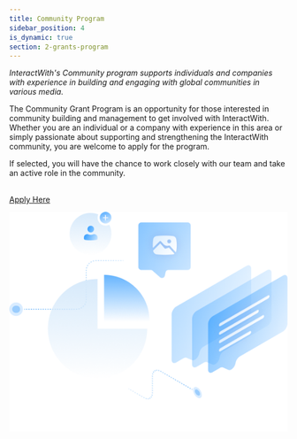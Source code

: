 ```yaml
---
title: Community Program
sidebar_position: 4
is_dynamic: true
section: 2-grants-program
---
```

*InteractWith's Community program supports individuals and companies with experience in building and engaging with global communities in various media.*

The Community Grant Program is an opportunity for those interested in community building and management to get involved with InteractWith. Whether you are an individual or a company with experience in this area or simply passionate about supporting and strengthening the InteractWith community, you are welcome to apply for the program. 

If selected, you will have the chance to work closely with our team and take an active role in the community.

\
[Apply Here](https://interactwith.com/community/grants/community_program)

![](communityprogram.83b5c2b45ab60d7b2002.png)